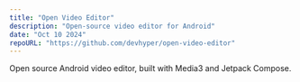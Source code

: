```yaml
---
title: "Open Video Editor"
description: "Open-source video editor for Android"
date: "Oct 10 2024"
repoURL: "https://github.com/devhyper/open-video-editor"
---
```


Open source Android video editor, built with Media3 and Jetpack Compose.

